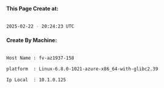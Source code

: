 
   
#### This Page Create at:

```bash

2025-02-22 - 20:24:23 UTC

```

#### Create By Machine:

```bash

Host Name : fv-az1937-158

platform  : Linux-6.8.0-1021-azure-x86_64-with-glibc2.39

Ip Local  : 10.1.0.125

```

